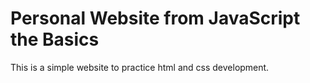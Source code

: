 # Personal Website from JavaScript the Basics

This is a simple website to practice html and css development.
